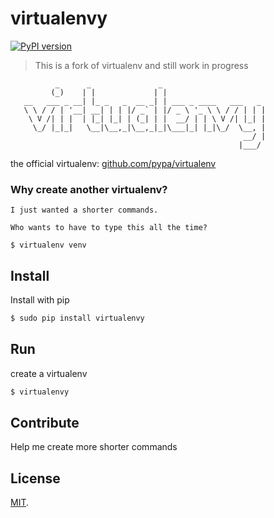 
# virtualenvy
[![PyPI version](https://badge.fury.io/py/virtualenvy.svg)](https://badge.fury.io/py/virtualenvy)
> This is a fork of virtualenv and still work in progress
```ascii
          _      _               _                       
         (_)    | |             | |                      
   __   ___ _ __| |_ _   _  __ _| | ___ _ ____   ___   _ 
   \ \ / / | '__| __| | | |/ _` | |/ _ \ '_ \ \ / / | | |
    \ V /| | |  | |_| |_| | (_| | |  __/ | | \ V /| |_| |
     \_/ |_|_|   \__|\__,_|\__,_|_|\___|_| |_|\_/  \__, |
                                                    __/ |
                                                   |___/ 
```
the official virtualenv: [github.com/pypa/virtualenv](https://github.com/pypa/virtualenv)                                                  

### Why create another virtualenv?
```
I just wanted a shorter commands.

Who wants to have to type this all the time?

$ virtualenv venv 
```

## Install

Install with pip

```bash
$ sudo pip install virtualenvy
```
## Run

create a virtualenv

```bash
$ virtualenvy
```
## Contribute
Help me create more shorter commands

## License
[MIT](https://github.com/pypa/virtualenv).